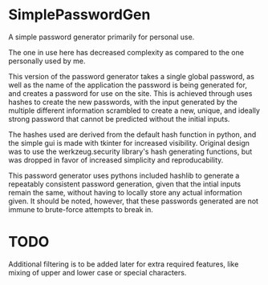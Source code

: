 # SimplePasswordGen
A simple password generator primarily for personal use.

The one in use here has decreased complexity as compared to the one personally used by me.

This version of the password generator takes a single global password, as well as the name of the application the password is being generated for, and creates a password for use on the site. This is achieved through uses hashes to create the new passwords, with the input generated by the multiple different information scrambled to create a new, unique, and ideally strong password that cannot be predicted without the initial inputs.

The hashes used are derived from the default hash function in python, and the simple gui is made with tkinter for increased visibility. Original design was to use the werkzeug.security library's hash generating functions, but was dropped in favor of increased simplicity and reproducability.

This password generator uses pythons included hashlib to generate a repeatably consistent password generation, given that the intial inputs remain the same, without having to locally store any actual information given. It should be noted, however, that these passwords generated are not immune to brute-force attempts to break in.

# TODO
Additional filtering is to be added later for extra required features, like mixing of upper and lower case or special characters.